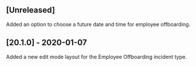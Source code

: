 ## [Unreleased]
Added an option to choose a future date and time for employee offboarding.

## [20.1.0] - 2020-01-07
Added a new edit mode layout for the Employee Offboarding incident type.